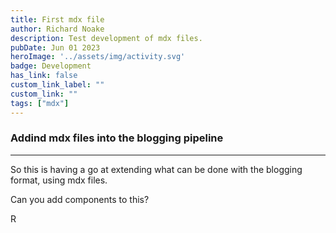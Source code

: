 ```yaml
---
title: First mdx file
author: Richard Noake
description: Test development of mdx files.
pubDate: Jun 01 2023
heroImage: '../assets/img/activity.svg'
badge: Development
has_link: false
custom_link_label: ""
custom_link: ""
tags: ["mdx"]
---
```



### Addind mdx files into the blogging pipeline

---
So this is having a go at extending what can be done with the blogging format, using mdx files.

Can you add components to this?

R
